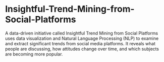 # Insightful-Trend-Mining-from-Social-Platforms
A data-driven initiative called Insightful Trend Mining from Social Platforms uses data visualization and Natural Language Processing (NLP) to examine and extract significant trends from social media platforms.  It reveals what people are discussing, how attitudes change over time, and which subjects are becoming more popular.
